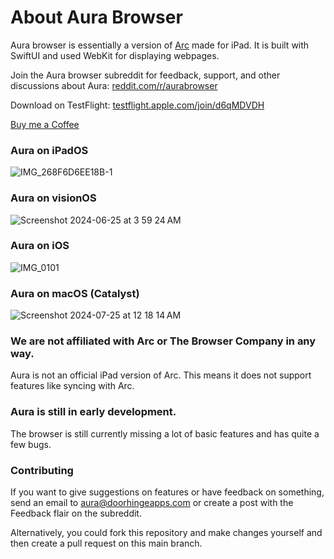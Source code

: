 # About Aura Browser
Aura browser is essentially a version of [Arc](https://arc.net) made for iPad. It is built with SwiftUI and used WebKit for displaying webpages.

Join the Aura browser subreddit for feedback, support, and other discussions about Aura: [reddit.com/r/aurabrowser](https://www.reddit.com/r/aurabrowser/)

Download on TestFlight: [testflight.apple.com/join/d6qMDVDH](https://testflight.apple.com/join/d6qMDVDH)

[Buy me a Coffee](https://buymeacoffee.com/reynam)

### Aura on iPadOS
![IMG_268F6D6EE18B-1](https://github.com/user-attachments/assets/c2b137d1-e9e5-4f80-841c-5d794142f61c)

### Aura on visionOS
![Screenshot 2024-06-25 at 3 59 24 AM](https://github.com/user-attachments/assets/8027e5bf-0e1e-452d-9394-7bc8cec3c271)

### Aura on iOS
![IMG_0101](https://github.com/user-attachments/assets/ed15f742-ed57-4c20-a1bf-59d913bca5ac)

### Aura on macOS (Catalyst)
![Screenshot 2024-07-25 at 12 18 14 AM](https://github.com/user-attachments/assets/40adabdd-4b3a-40e2-adad-bf3def11f3a1)



### We are not affiliated with Arc or The Browser Company in any way.
Aura is not an official iPad version of Arc. This means it does not support features like syncing with Arc.

### Aura is still in early development.
The browser is still currently missing a lot of basic features and has quite a few bugs.

### Contributing
If you want to give suggestions on features or have feedback on something, send an email to aura@doorhingeapps.com or create a post with the Feedback flair on the subreddit.

Alternatively, you could fork this repository and make changes yourself and then create a pull request on this main branch.  
